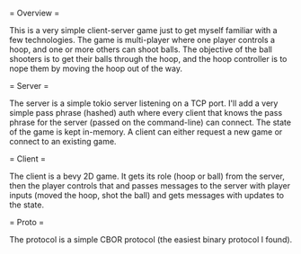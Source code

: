 = Overview =

This is a very simple client-server game just to get myself familiar with a few technologies. The game is multi-player
where one player controls a hoop, and one or more others can shoot balls. The objective of the ball shooters is to
get their balls through the hoop, and the hoop controller is to nope them by moving the hoop out of the way.

= Server =

The server is a simple tokio server listening on a TCP port. I'll add a very simple pass phrase (hashed) auth where
every client that knows the pass phrase for the server (passed on the command-line) can connect. The state of the game
is kept in-memory. A client can either request a new game or connect to an existing game.

= Client =

The client is a bevy 2D game. It gets its role (hoop or ball) from the server, then the player controls that and passes
messages to the server with player inputs (moved the hoop, shot the ball) and gets messages with updates to the state.

= Proto =

The protocol is a simple CBOR protocol (the easiest binary protocol I found).